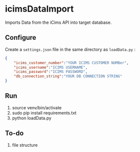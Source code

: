 # icimsDataImport
Imports Data from the iCims API into target database.

## Configure

Create a `settings.json` file in the same directory as `loadData.py` :

```json
{
    "icims_customer_number":"YOUR ICIMS CUSTOMER NUMBer",
    "icims_username":"ICIMS USERNAME",
    "icims_password":"ICIMS PASSWORD",
    "db_connection_string":"YOUR DB CONNECTION STRING"
}
```

## Run

1.	source venv/bin/activate
2.	sudo pip install requirements.txt
3.	python loadData.py


## To-do

1.	file structure